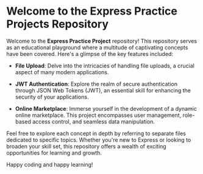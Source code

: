 # Welcome to the Express Practice Projects Repository

Welcome to the **Express Practice Project** repository! This repository serves as an educational playground where a multitude of captivating concepts have been covered. Here's a glimpse of the key features included:

- **File Upload**: Delve into the intricacies of handling file uploads, a crucial aspect of many modern applications.

- **JWT Authentication**: Explore the realm of secure authentication through JSON Web Tokens (JWT), an essential skill for enhancing the security of your applications.

- **Online Marketplace**: Immerse yourself in the development of a dynamic online marketplace. This project encompasses user management, role-based access control, and seamless data manipulation.

Feel free to explore each concept in depth by referring to separate files dedicated to specific topics. Whether you're new to Express or looking to broaden your skill set, this repository offers a wealth of exciting opportunities for learning and growth.

Happy coding and happy learning!
